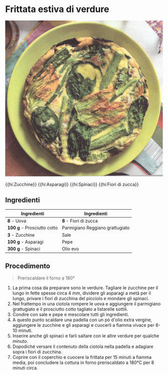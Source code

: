# Frittata estiva di verdure

![](img/Frittata-estiva-di-verdure.webp)

{{hi:Zucchine}}
{{hi:Asparagi}}
{{hi:Spinaci}}
{{hi:Fiori di zucca}}

## Ingredienti

| Ingredienti                  | Ingredienti             |
| ---------------------------- | ----------------------- |
| **8** - Uova | **8** - Fiori di zucca |
| **100 g** - Prosciutto cotto | Parmigiano Reggiano grattugiato |
| **3** - Zucchine | Sale |
| **100 g** - Asparagi | Pepe |
| **300 g** - Spinaci | Olio evo |

## Procedimento

> Preriscaldare il forno a 180°

1. La prima cosa da preparare sono le verdure. Tagliare le zucchine per il lungo in fette spesse circa 4 mm, dividere gli asparagi a metà per il lungo, privare i fiori di zucchina del picciolo e mondare gli spinaci. 
1. Nel frattempo in una ciotola rompere le uova e aggiungere il parmigiano grattugiato e il prosciutto cotto tagliato a listarelle sottili. 
1. Condire con sale e pepe e mescolare tutti gli ingredienti. 
1. A questo punto scaldare una padella con un pò d'olio extra vergine, aggiungere le zucchine e gli asparagi e cuocerli a fiamma vivace per 8-10 minuti. 
1. Inserire anche gli spinaci e farli saltare con le altre verdure per qualche minuto. 
1. Dopodiché versare il contenuto della ciotola nella padella e adagiare sopra i fiori di zucchina. 
1. Coprire con il coperchio e cuocere la frittata per 15 minuti a fiamma media, poi concludere la cottura in forno preriscaldato a 180°C per 8 minuti circa.
